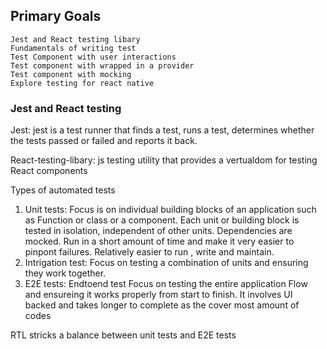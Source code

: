 ## Primary Goals

    Jest and React testing libary
    Fundamentals of writing test
    Test Component with user interactions
    Test component with wrapped in a provider
    Test component with mocking
    Explore testing for react native

### Jest and React testing

Jest: jest is a test runner that finds a test, runs a test, determines whether the tests passed or failed and reports it back.

React-testing-libary: js testing utility that provides a vertualdom for testing React components

Types of automated tests

1. Unit tests: Focus is on individual building blocks of an application such as Function or class or a component. Each unit or building block is tested in isolation, independent of other units. Dependencies are mocked. Run in a short amount of time and make it very easier to pinpont failures. Relatively easier to run , write and maintain.
2. Intrigation test: Focus on testing a combination of units and ensuring they work together.
3. E2E tests: Endtoend test Focus on testing the entire application Flow and ensureing it works properly from start to finish. It involves UI backed and takes longer to complete as the cover most amount of codes

RTL stricks a balance between unit tests and E2E tests
